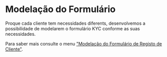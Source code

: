 # Modelação do Formulário

Proque cada cliente tem necessidades diferents, desenvolvemos a possibilidade de modelarem o formulário KYC conforme as suas necessidades.

Para saber mais consulte o menu ["Modelação do Formulário de Registo de Cliente"](../configuracoes/registos.md).
